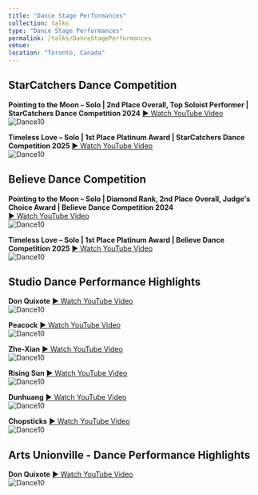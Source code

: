 ```yaml
---
title: "Dance Stage Performances"
collection: talks
type: "Dance Stage Performances"
permalink: /talks/DanceStagePerformances
venue: 
location: "Toronto, Canada"
---
```

## StarCatchers Dance Competition
**Pointing to the Moon – Solo | 2nd Place Overall, Top Soloist Performer | StarCatchers Dance Competition 2024**
<a href="https://youtu.be/Js13cJFnUC0" target="_blank" rel="noopener">▶️ Watch YouTube Video</a>
<br>![Dance10](https://tiffanyjtfu.github.io/TiffanyFu/images/dancepointingtothemoons1.PNG)




**Timeless Love – Solo | 1st Place Platinum Award | StarCatchers Dance Competition 2025**
<a href="https://youtu.be/isbpR2lO6R4" target="_blank" rel="noopener">▶️ Watch YouTube Video</a>
<br>![Dance10](https://tiffanyjtfu.github.io/TiffanyFu/images/dancetimelessloveb1.JPG)




## Believe Dance Competition
**Pointing to the Moon – Solo | Diamond Rank, 2nd Place Overall, Judge's Choice Award | Believe Dance Competition 2024**  
<a href="https://youtu.be/isbpR2lO6R4" target="_blank" rel="noopener">▶️ Watch YouTube Video</a>
<br>![Dance10](https://tiffanyjtfu.github.io/TiffanyFu/images/dancepointingtothemoonbh19.JPG)




**Timeless Love – Solo | 1st Place Platinum Award | Believe Dance Competition 2025**
<a href="https://youtu.be/z81euMPFEm4 " target="_blank" rel="noopener">▶️ Watch YouTube Video</a>
<br>![Dance10](https://tiffanyjtfu.github.io/TiffanyFu/images/dancetimelesslovewb.PNG)



## Studio Dance Performance Highlights
**Don Quixote**
<a href="https://youtu.be/TQqILM71ags" target="_blank" rel="noopener">▶️ Watch YouTube Video</a>
<br>![Dance10](https://tiffanyjtfu.github.io/TiffanyFu/images/danceballet2.JPEG)



**Peacock**
<a href="https://youtu.be/_IjY1q_Lz6U" target="_blank" rel="noopener">▶️ Watch YouTube Video</a>
<br>![Dance10](https://tiffanyjtfu.github.io/TiffanyFu/images/dancepeacock1.JPG)



**Zhe-Xian**
<a href="https://youtu.be/xomFrrJE3mM" target="_blank" rel="noopener">▶️ Watch YouTube Video</a>
<br>![Dance10](https://tiffanyjtfu.github.io/TiffanyFu/images/dancezhexian.JPG)



**Rising Sun**
<a href="https://youtu.be/hlKLWcKPEaQ" target="_blank" rel="noopener">▶️ Watch YouTube Video</a>
<br>![Dance10](https://tiffanyjtfu.github.io/TiffanyFu/images/dancerisingsun.JPG)



**Dunhuang**
<a href="https://youtu.be/G4A7tslE6JM" target="_blank" rel="noopener">▶️ Watch YouTube Video</a>
<br>![Dance10](https://tiffanyjtfu.github.io/TiffanyFu/images/dancedunhuang.JPG)



**Chopsticks**
<a href="https://youtu.be/eq4gmod2Sis" target="_blank" rel="noopener">▶️ Watch YouTube Video</a>
<br>![Dance10](https://tiffanyjtfu.github.io/TiffanyFu/images/dancechopsticks.jpg)



## Arts Unionville - Dance Performance Highlights
**Don Quixote**
<a href="https://youtu.be/isbpR2lO6R4" target="_blank" rel="noopener">▶️ Watch YouTube Video</a>
<br>![Dance10](https://tiffanyjtfu.github.io/TiffanyFu/images/danceballet2.JPEG)






